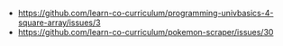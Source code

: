 * https://github.com/learn-co-curriculum/programming-univbasics-4-square-array/issues/3
* https://github.com/learn-co-curriculum/pokemon-scraper/issues/30
